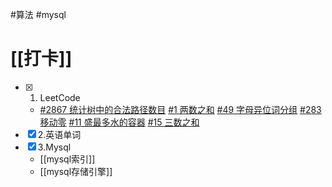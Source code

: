 #算法 #mysql 
# [[打卡]]
- [x] 1. LeetCode
	- [#2867 统计树中的合法路径数目](https://leetcode.cn/problems/count-valid-paths-in-a-tree/)
	  [#1 两数之和](https://leetcode.cn/problems/two-sum/)
	  [#49 字母异位词分组](https://leetcode.cn/problems/group-anagrams/)
	  [#283 移动零](https://leetcode.cn/problems/move-zeroes/)
	  [#11 盛最多水的容器](https://leetcode.cn/problems/container-with-most-water/)
	  [#15 三数之和](https://leetcode.cn/problems/3sum/)
- [x] 2.英语单词
- [x] 3.Mysql
	- [[mysql索引]]
	- [[mysql存储引擎]]


